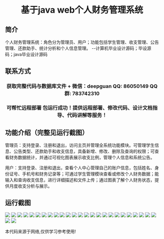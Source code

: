 <p><h1 align="center">基于java web个人财务管理系统</h1></p>

## 简介
个人财务管理系统：角色分为管理员、用户；功能包括学生管理、收支管理、公告管理、还款助手、统计分析和个人信息管理。    --计算机毕业设计源码；毕设源码；java毕业设计源码


## 联系方式
<p><h3 align="center">获取完整代码与数据库文件 + 微信：deepguan QQ: 86050149 QQ群: 783742310</h3></p>
<p><h3 align="center">可帮忙远程部署 包运行成功！提供远程部署、修改代码、设计文档指导、代码讲解等服务！</h3></p>

## 功能介绍（完整见运行截图）
管理员：支持登录、注册和退出，访问主页并管理全系统功能模块。可管理学生信息、公告类型、还款助手和收支信息，具备新增、修改、删除及查询的权限；可查看财务数据统计，并通过可视化图表展示收支比例，管理个人信息和系统公告。

用户：支持登录、注册和退出，查看个人中心管理自己的账户信息，包括姓名、身份证号、手机号和财务记录等；可通过学生管理模块查看或修改个人财务数据；能输入和查询收支信息，进行详细描述和文件上传；通过图表了解个人财务状态，提供月度收支分析与展示。


## 运行截图
![](https://bs-1329754181.cos.ap-shanghai.myqcloud.com/ssm/JavaWebPersonalFinanceManagementSystem/img/001.jpg)
![](https://bs-1329754181.cos.ap-shanghai.myqcloud.com/ssm/JavaWebPersonalFinanceManagementSystem/img/002.jpg)
![](https://bs-1329754181.cos.ap-shanghai.myqcloud.com/ssm/JavaWebPersonalFinanceManagementSystem/img/003.jpg)
![](https://bs-1329754181.cos.ap-shanghai.myqcloud.com/ssm/JavaWebPersonalFinanceManagementSystem/img/004.jpg)
![](https://bs-1329754181.cos.ap-shanghai.myqcloud.com/ssm/JavaWebPersonalFinanceManagementSystem/img/005.jpg)
![](https://bs-1329754181.cos.ap-shanghai.myqcloud.com/ssm/JavaWebPersonalFinanceManagementSystem/img/006.jpg)
![](https://bs-1329754181.cos.ap-shanghai.myqcloud.com/ssm/JavaWebPersonalFinanceManagementSystem/img/007.jpg)
![](https://bs-1329754181.cos.ap-shanghai.myqcloud.com/ssm/JavaWebPersonalFinanceManagementSystem/img/008.jpg)
![](https://bs-1329754181.cos.ap-shanghai.myqcloud.com/ssm/JavaWebPersonalFinanceManagementSystem/img/009.jpg)
![](https://bs-1329754181.cos.ap-shanghai.myqcloud.com/ssm/JavaWebPersonalFinanceManagementSystem/img/010.jpg)
![](https://bs-1329754181.cos.ap-shanghai.myqcloud.com/ssm/JavaWebPersonalFinanceManagementSystem/img/011.jpg)
![](https://bs-1329754181.cos.ap-shanghai.myqcloud.com/ssm/JavaWebPersonalFinanceManagementSystem/img/012.jpg)
![](https://bs-1329754181.cos.ap-shanghai.myqcloud.com/ssm/JavaWebPersonalFinanceManagementSystem/img/013.jpg)
![](https://bs-1329754181.cos.ap-shanghai.myqcloud.com/ssm/JavaWebPersonalFinanceManagementSystem/img/014.jpg)
![](https://bs-1329754181.cos.ap-shanghai.myqcloud.com/ssm/JavaWebPersonalFinanceManagementSystem/img/015.jpg)
![](https://bs-1329754181.cos.ap-shanghai.myqcloud.com/ssm/JavaWebPersonalFinanceManagementSystem/img/016.jpg)
![](https://bs-1329754181.cos.ap-shanghai.myqcloud.com/ssm/JavaWebPersonalFinanceManagementSystem/img/017.jpg)
![](https://bs-1329754181.cos.ap-shanghai.myqcloud.com/ssm/JavaWebPersonalFinanceManagementSystem/img/018.jpg)
![](https://bs-1329754181.cos.ap-shanghai.myqcloud.com/ssm/JavaWebPersonalFinanceManagementSystem/img/019.jpg)
![](https://bs-1329754181.cos.ap-shanghai.myqcloud.com/ssm/JavaWebPersonalFinanceManagementSystem/img/020.jpg)
![](https://bs-1329754181.cos.ap-shanghai.myqcloud.com/ssm/JavaWebPersonalFinanceManagementSystem/img/021.jpg)
![](https://bs-1329754181.cos.ap-shanghai.myqcloud.com/ssm/JavaWebPersonalFinanceManagementSystem/img/022.jpg)
![](https://bs-1329754181.cos.ap-shanghai.myqcloud.com/ssm/JavaWebPersonalFinanceManagementSystem/img/023.jpg)
![](https://bs-1329754181.cos.ap-shanghai.myqcloud.com/ssm/JavaWebPersonalFinanceManagementSystem/img/024.jpg)
![](https://bs-1329754181.cos.ap-shanghai.myqcloud.com/ssm/JavaWebPersonalFinanceManagementSystem/img/025.jpg)
![](https://bs-1329754181.cos.ap-shanghai.myqcloud.com/ssm/JavaWebPersonalFinanceManagementSystem/img/026.jpg)
![](https://bs-1329754181.cos.ap-shanghai.myqcloud.com/ssm/JavaWebPersonalFinanceManagementSystem/img/027.jpg)

<p>本代码来源于网络,仅供学习参考使用!</p>
